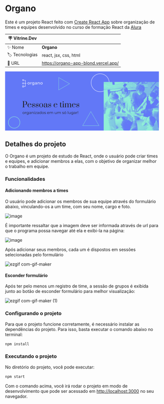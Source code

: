 # Organo

Este é um projeto React feito com [Create React App](https://github.com/facebook/create-react-app) sobre organização de times e equipes desenvolvido no curso de formação React da [Alura](https://cursos.alura.com.br/formacao-react-javascript)

| :placard: Vitrine.Dev |     |
| -------------  | --- |
| :sparkles: Nome        | **Organo**
| :label: Tecnologias | react, jsx, css, html
| :rocket: URL         | https://organo-app-blond.vercel.app/

![](/public/img/banner.png#vitrinedev)

## Detalhes do projeto

O Organo é um projeto de estudo de React, onde o usuário pode criar times e equipes, e adicionar membros a elas, com o objetivo de organizar melhor o trabalho em equipe.

### Funcionalidades

#### Adicionando membros a times
O usuário pode adicionar os membros de sua equipe através do formulário abaixo, vinculando-os a um time, com seu nome, cargo e foto.

![image](https://user-images.githubusercontent.com/101435037/209827854-9fbcf40e-6f17-4b38-a029-767950098494.png)

É importante ressaltar que a imagem deve ser informada através de url para que o programa possa navegar até ela e exibi-la na página:

![image](https://user-images.githubusercontent.com/101435037/209828098-a9e14d03-5c86-46ec-92a8-25abd18f4f3a.png)

Após adicionar seus membros, cada um é dispostos em sessões selecionadas pelo formulário

![ezgif com-gif-maker](https://user-images.githubusercontent.com/101435037/209831596-035d911c-0e15-40c2-bf04-674a726c42ec.gif)

#### Esconder formulário
Após ter pelo menos um registro de time, a sessão de grupos é exibida junto ao botão de esconder formulário para melhor visualização:

![ezgif com-gif-maker (1)](https://user-images.githubusercontent.com/101435037/209832752-db6f7bf9-708d-45ca-bacf-bcfcedc23a13.gif)

### Configurando o projeto
Para que o projeto funcione corretamente, é necessário instalar as dependências do projeto. Para isso, basta executar o comando abaixo no terminal:

```bash
npm install
```

### Executando o projeto
No diretório do projeto, você pode executar:
```bash
npm start
```
Com o comando acima, você irá rodar o projeto em modo de desenvolvimento que pode ser acessado em [http://localhost:3000](http://localhost:3000) no seu navegador.

